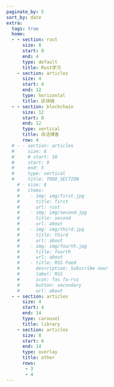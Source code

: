 ```yaml
---
paginate_by: 5
sort_by: date
extra:
  tags: true
  home:
  - - section: rust
      size: 8
      start: 0
      end: 4
      type: default
      title: Rust学习
    - section: articles
      size: 4
      start: 4
      end: 12
      type: horizontal
      title: 区块链
  - - section: blockchain
      size: 12 
      start: 0
      end: 12
      type: vertical
      title: 杂活博客
      row: 4
  # - - section: articles
  #     size: 6
  #     # start: 10
  #     start: 0
  #     end: 5
  #     type: vertical
  #     title: TODO_SECTION
    # - size: 6
    #   items: 
    #    - img: img/first.jpg
    #      title: first
    #      url: rust
    #    - img: img/second.jpg
    #      title: second
    #      url: about
    #    - img: img/third.jpg
    #      title: third
    #      url: about
    #    - img: img/fourth.jpg
    #      title: fourth
    #      url: about
    #    - title: RSS Feed
    #      description: Subscribe now!
    #      label: RSS
    #      icon: fas fa-rss
    #      button: secondary
    #      url: about
  - - section: articles
      size: 4
      start: 4
      end: 14
      type: carousel
      title: library
    - section: articles
      size: 8
      start: 6
      end: 14
      type: overlay 
      title: other
      rows:
       - 3
       - 4
---
```

